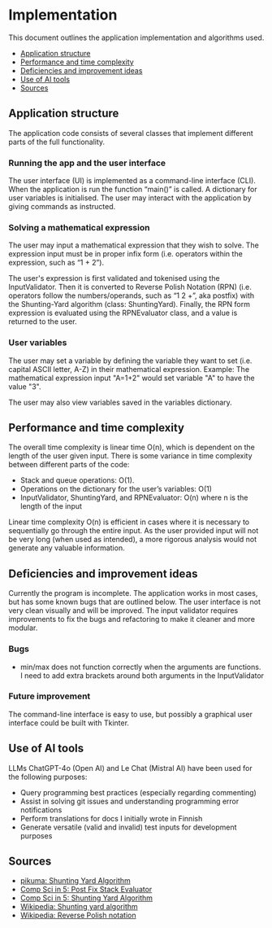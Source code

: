 # Implementation

This document outlines the application implementation and algorithms used.

- [Application structure](#application-structure)
- [Performance and time complexity](#performance-and-time-complexity)
- [Deficiencies and improvement ideas](#deficiencies-and-improvement-ideas)
- [Use of AI tools](#use-of-ai-tools)
- [Sources](#sources)


## Application structure

The application code consists of several classes that implement different parts of the full functionality.  


### Running the app and the user interface

The user interface (UI) is implemented as a command-line interface (CLI). When the application is run the function “main()” is called. A dictionary for user variables is initialised. The user may interact with the application by giving commands as instructed.


### Solving a mathematical expression

The user may input a mathematical expression that they wish to solve. The expression input must be in proper infix form (i.e. operators within the expression, such as “1 + 2”). 

The user's expression is first validated and tokenised using the InputValidator. Then it is converted to Reverse Polish Notation (RPN) (i.e. operators follow the numbers/operands, such as “1 2 +”, aka postfix) with the Shunting-Yard algorithm (class: ShuntingYard). Finally, the RPN form expression is evaluated using the RPNEvaluator class, and a value is returned to the user.


### User variables

The user may set a variable by defining the variable they want to set (i.e. capital ASCII letter, A-Z) in their mathematical expression. Example: The mathematical expression input "A=1+2" would set variable "A" to have the value "3". 

The user may also view variables saved in the variables dictionary. 


## Performance and time complexity

The overall time complexity is linear time O(n), which is dependent on the length of the user given input. There is some variance in time complexity between different parts of the code:

* Stack and queue operations: O(1).
* Operations on the dictionary for the user’s variables: O(1)
* InputValidator, ShuntingYard, and RPNEvaluator: O(n) where n is the length of the input

Linear time complexity O(n) is efficient in cases where it is necessary to sequentially go through the entire input. As the user provided input will not be very long (when used as intended), a more rigorous analysis would not generate any valuable information.


## Deficiencies and improvement ideas 

Currently the program is incomplete. The application works in most cases, but has some known bugs that are outlined below. The user interface is not very clean visually and will be improved. The input validator requires improvements to fix the bugs and refactoring to make it cleaner and more modular.


### Bugs

- min/max does not function correctly when the arguments are functions. I need to add extra brackets around both arguments in the InputValidator


### Future improvement

The command-line interface is easy to use, but possibly a graphical user interface could be built with Tkinter. 


## Use of AI tools

LLMs ChatGPT-4o (Open AI) and Le Chat (Mistral AI) have been used for the following purposes: 

- Query programming best practices (especially regarding commenting)
- Assist in solving git issues and understanding programming error notifications
- Perform translations for docs I initially wrote in Finnish
- Generate versatile (valid and invalid) test inputs for development purposes


## Sources

- [pikuma: Shunting Yard Algorithm](https://www.youtube.com/watch?v=ceu-7gV1wd0)
- [Comp Sci in 5: Post Fix Stack Evaluator]( https://www.youtube.com/watch?v=bebqXO8H4eA)
- [Comp Sci in 5: Shunting Yard Algorithm](https://www.youtube.com/watch?v=Wz85Hiwi5MY)
- [Wikipedia: Shunting yard algorithm](https://en.wikipedia.org/wiki/Shunting_yard_algorithm)
- [Wikipedia: Reverse Polish notation](https://en.wikipedia.org/wiki/Reverse_Polish_notation)
